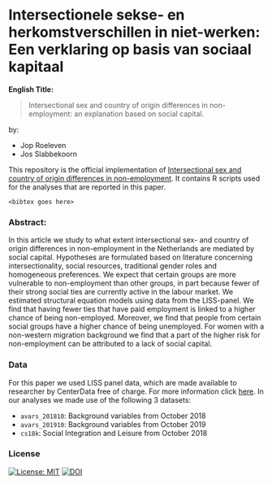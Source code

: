 # Intersectionele sekse- en herkomstverschillen in niet-werken: Een verklaring op basis van sociaal kapitaal

**English Title:**
> Intersectional sex and country of origin differences in 
non-employment: an explanation based on social capital.

by: 
- Jop Roeleven
- Jos Slabbekoorn

This repository is the official implementation of [Intersectional sex 
and country of origin differences in non-employment](.). It contains R 
scripts used for the analyses that are reported in this paper. 

```
<bibtex goes here>
```

### Abstract:
In this article we study to what extent intersectional sex- and country of 
origin differences in non-employment in the Netherlands are mediated by 
social capital. Hypotheses are formulated based on literature concerning 
intersectionality, social resources, traditional gender roles and 
homogeneous preferences. We expect that certain groups are more vulnerable 
to non-employment than other groups, in part because fewer of their strong 
social ties are currently active in the labour market. We estimated 
structural equation models using data from the LISS-panel. We find that 
having fewer ties that have paid employment is linked to a higher chance 
of being non-employed. Moreover, we find that people from certain social 
groups have a higher chance of being unemployed. For women with a non-western 
migration background we find that a part of the higher risk for 
non-employment can be attributed to a lack of social capital.

### Data
For this paper we used LISS panel data, which are made available to 
researcher by CenterData free of charge. For more information click 
[here](https://www.lissdata.nl/about-panel). In our analyses we made use 
of the following 3 datasets:
* `avars_201810`: Background variables from October 2018
* `avars_201910`: Background variables from October 2019
* `cs18k`: Social Integration and Leisure from October 2018

### License
[![License: 
MIT](https://img.shields.io/badge/License-MIT-yellow.svg)](https://opensource.org/licenses/MIT)
[![DOI](https://zenodo.org/badge/doi/10.5281/zenodo.4018965.svg)](https://zenodo.org/badge/DOI/10.5281/zenodo.6641635.svg)
